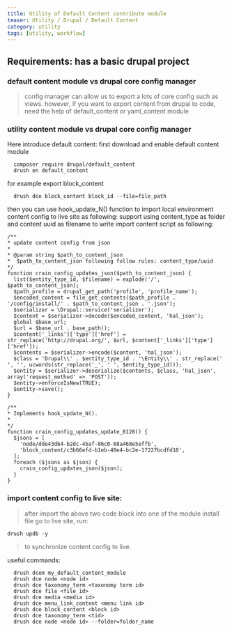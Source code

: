 ```yaml
---
title: Utility of Default Content contribute module
teaser: Utility / Drupal / Default Content
category: utility
tags: [utility, workflow]
---
```


Requirements: has a basic drupal project
----------------------------------------

### default content module vs drupal core config manager
  > config manager can allow us to export a lots of core config such as views.
  > however, if you want to export content from drupal to code, need the help of default_content or yaml_content module

### utility content module vs drupal core config manager
  Here introduce default content:
    first download and enable default content module
  ```
    composer require drupal/default_content
    drush en default_content
  ```
  for example export block_content

  ```
    drush dce block_content block_id --file=file_path
  ```

  then you can use hook_update_N() function to import local environment content config to live site
  as following: support using content_type as folder and content uuid as filename to write import content script as following:

  ```
  /**
  * update content config from json
  *
  * @param string $path_to_content_json
  *  $path_to_content_json following follow rules: content_type/uuid
  */
  function crain_config_updates_json($path_to_content_json) {
    list($entity_type_id, $filename) = explode('/', $path_to_content_json);
    $path_profile = drupal_get_path('profile', 'profile_name');
    $encoded_content = file_get_contents($path_profile . '/config/install/' . $path_to_content_json . '.json');
    $serializer = \Drupal::service('serializer');
    $content = $serializer->decode($encoded_content, 'hal_json');
    global $base_url;
    $url = $base_url . base_path();
    $content['_links']['type']['href'] = str_replace('http://drupal.org/', $url, $content['_links']['type']['href']);
    $contents = $serializer->encode($content, 'hal_json');
    $class = 'Drupal\\' . $entity_type_id . '\Entity\\' . str_replace(' ', '', ucwords(str_replace('_', ' ', $entity_type_id)));
    $entity = $serializer->deserialize($contents, $class, 'hal_json', array('request_method' => 'POST'));
    $entity->enforceIsNew(TRUE);
    $entity->save();
  }
  ```

  ```
  /**
  * Implements hook_update_N().
  *
  */
  function crain_config_updates_update_8128() {
    $jsons = [
      'node/dde43db4-b2dc-4baf-86c0-68a468e5effb',
      'block_content/c3b66efd-b1eb-40e4-bc2e-17227bcdfd10',
    ];
    foreach ($jsons as $json) {
      crain_config_updates_json($json);
    }
  }
  ```

### import content config to live site:
  > after import the above two code block into one of the module install file
  > go to live site, run:

  ```
  drush updb -y
  ```

  > to synchronize content config to live.

  useful commands:
  ```
    drush dcem my_default_content_module
    drush dce node <node id>
    drush dce taxonomy_term <taxonomy term id>
    drush dce file <file id>
    drush dce media <media id>
    drush dce menu_link_content <menu link id>
    drush dce block_content <block id>
    drush dce taxonomy_term <tid>
    drush dce node <node id> --folder=folder_name

  ```
